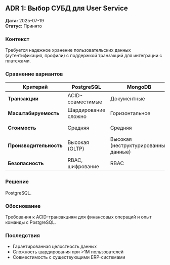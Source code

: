 ## ADR 1: Выбор СУБД для User Service
**Дата:** 2025-07-19  
**Статус:** Принято

### Контекст
Требуется надежное хранение пользовательских данных (аутентификация, профили) с поддержкой транзакций для интеграции с платежами.

### Сравнение вариантов
| Критерий          | PostgreSQL       | MongoDB          | DynamoDB         | **Выбор**        |
|-------------------|------------------|------------------|------------------|------------------|
| **Транзакции**    | ACID-совместимые | Документные      | Ограниченные     | **PostgreSQL**   |
| **Масштабируемость** | Шардирование сложно | Горизонтальное | Автоматическое   | —                |
| **Стоимость**     | Средняя          | Средняя          | Высокая (pay-per-request) | **PostgreSQL**   |
| **Производительность** | Высокая (OLTP) | Высокая (неструктурированные данные) | Низкая задержка | —   |
| **Безопасность**  | RBAC, шифрование | RBAC             | IAM              | Оба              |

### Решение
PostgreSQL.

### Обоснование
Требования к ACID-транзакциям для финансовых операций и опыт команды с PostgreSQL.

### Последствия
- Гарантированная целостность данных
- Сложность шардирования при >1M пользователей
- Совместимость с существующими ERP-системами

